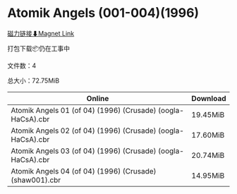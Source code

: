 # Atomik Angels (001-004)(1996)

[磁力链接⬇Magnet Link](magnet:?xt=urn:btih:0001cf6c2eab443a6ecf8f79964b19066a69c101&dn=Atomik%20Angels%20%28001-004%29%281996%29)

打包下载📦仍在工事中

文件数：4

总大小：72.75MiB

Online | Download
--- | ---
Atomik Angels 01 (of 04) (1996) (Crusade) (oogla-HaCsA).cbr | 19.45MiB
Atomik Angels 02 (of 04) (1996) (Crusade) (oogla-HaCsA).cbr | 17.60MiB
Atomik Angels 03 (of 04) (1996) (Crusade) (oogla-HaCsA).cbr | 20.74MiB
Atomik Angels 04 (of 04) (1996) (Crusade) (shaw001).cbr | 14.95MiB